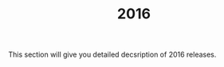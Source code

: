 ﻿---
title: "2016"
toc: true
tag: developers
category: "release-notes"
menus: 
    AECreleasenotes:
        title: "2016"
        weight: 5
        icon: fa fa-wpexplorer
        identifier: 2016Release
---

This section will give you detailed decsription of 2016 releases.

